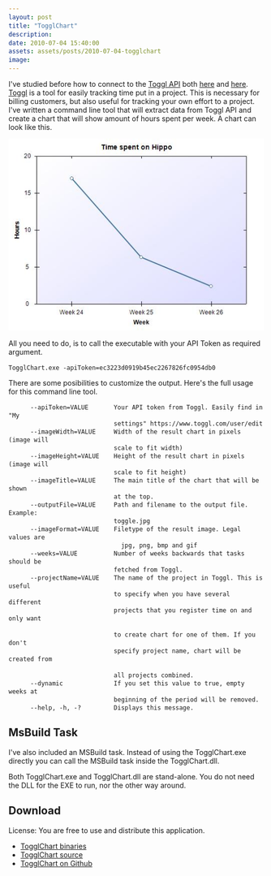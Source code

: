 ```yaml
---
layout: post
title: "TogglChart"
description:
date: 2010-07-04 15:40:00
assets: assets/posts/2010-07-04-togglchart
image: 
---
```


I've studied before how to connect to the [Toggl API](http://www.toggl.com/public/api) both [here](/2010/06/21/connect-to-toggl-api-with-net.html "Connect to Toggl API with .NET") and [here](/2010/06/24/using-the-toggl-api-continued.html "Using the Toggl API continued"). [Toggl](http://www.toggl.com) is a tool for easily tracking time put in a project. This is necessary for billing customers, but also useful for tracking your own effort to a project. I've written a command line tool that will extract data from Toggl API and create a chart that will show amount of hours spent per week. A chart can look like this.

![toggl generated graph](/assets/posts/2010-07-04-togglchart/hello.jpg)

All you need to do, is to call the executable with your API Token as required argument.

```
TogglChart.exe -apiToken=ec3223d0919b45ec2267826fc0954db0
```

There are some posibilities to customize the output. Here's the full usage for this command line tool.

```
      --apiToken=VALUE       Your API token from Toggl. Easily find in "My
                             settings" https://www.toggl.com/user/edit
      --imageWidth=VALUE     Width of the result chart in pixels (image will
                             scale to fit width)
      --imageHeight=VALUE    Height of the result chart in pixels (image will
                             scale to fit height)
      --imageTitle=VALUE     The main title of the chart that will be shown
                             at the top.
      --outputFile=VALUE     Path and filename to the output file. Example:
                             toggle.jpg
      --imageFormat=VALUE    Filetype of the result image. Legal values are
                               jpg, png, bmp and gif
      --weeks=VALUE          Number of weeks backwards that tasks should be
                             fetched from Toggl.
      --projectName=VALUE    The name of the project in Toggl. This is useful
                             to specify when you have several different
                             projects that you register time on and only want

                             to create chart for one of them. If you don't
                             specify project name, chart will be created from

                             all projects combined.
      --dynamic              If you set this value to true, empty weeks at
                             beginning of the period will be removed.
      --help, -h, -?         Displays this message.
```

## MsBuild Task

I've also included an MSBuild task. Instead of using the TogglChart.exe directly you can call the MSBuild task inside the TogglChart.dll.

<script src="https://gist.github.com/miklund/7f0c3ef80e89b5ffe9c3.js?file=Project.csproj.xml"></script>

Both TogglChart.exe and TogglChart.dll are stand-alone. You do not need the DLL for the EXE to run, nor the other way around.

## Download

License: You are free to use and distribute this application.

* [TogglChart binaries](/assets/posts/2010-07-04-togglchart/TogglChart-binaries.zip)
* [TogglChart source](/assets/posts/2010-07-04-togglchart/TogglChart-source.zip)
* [TogglChart on Github](https://github.com/miklund/TogglChart)

